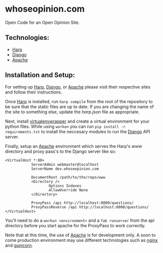 whoseopinion.com
================

Open Code for an Open Opinion Site. 


Technologies:
-----------------------------------------------------------------------

- [Harp]
- [Django]
- [Apache]

Installation and Setup:
-----------------------------------------------------------------------

For setting up [Harp], [Django], or [Apache] please visit their
respective sites and follow their instructions.

Once [Harp] is installed, run `harp compile` from the root of the
repository to be sure that the static files are up to date. If you are
changing the name of the site to something else, update the _harp.json_
file as appropriate.

Next, install [virtualenvwrapper] and create a virtual environment for
your python files. While using `workon` you can run `pip install -r
requirements.txt` to install the neccesary modules to run the [Django]
API server.

Finally, setup an [Apache] environment which serves the Harp's *www*
directory and proxy pass's to the Django server like so:

    <VirtualHost *:80>
	            ServerAdmin webmaster@localhost
	            ServerName dev.whoseopinion.com
	 
	            DocumentRoot /path/to/the/repo/www
	            <Directory />
	                    Options Indexes
	                    AllowOverride None
	            </Directory>
	 
	            ProxyPass /api http://localhost:8000/questions/
	            ProxyPassReverse /api http://localhost:8000/questions/
	</VirtualHost>

You'll need to do a `workon <environment>` and a `fab runserver` from 
the api directory before you start apache for the ProxyPass to work 
correctly.


Note that at this time, the use of [Apache] is for development only.
A soon to come production environment may use different technologies
such as [nginx] and [gunicorn]. 

[Harp]:http://harpjs.com
[Django]:https://www.djangoproject.com/
[Apache]:http://www.apache.org/
[virtualenvwrapper]:http://virtualenvwrapper.readthedocs.org/en/latest/install.html
[nginx]:http://nginx.com/
[gunicorn]:http://gunicorn.org/
